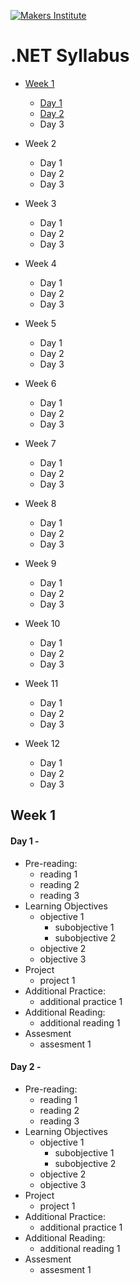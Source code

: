 <a href="https://makersinstitute.id" target="_blank">![Makers Institute](https://makersinstitute.id/img/logo-makersinstitute.png)</a>

# .NET Syllabus

* [Week 1](#week1)
  * [Day 1](#day11)
  * [Day 2](#day12)
  * Day 3
  
* Week 2
  * Day 1
  * Day 2
  * Day 3
  
* Week 3
  * Day 1
  * Day 2
  * Day 3
  
* Week 4
  * Day 1
  * Day 2
  * Day 3
  
* Week 5
  * Day 1
  * Day 2
  * Day 3
  
* Week 6
  * Day 1
  * Day 2
  * Day 3
  
* Week 7
  * Day 1
  * Day 2
  * Day 3
  
* Week 8
  * Day 1
  * Day 2
  * Day 3
  
* Week 9
  * Day 1
  * Day 2
  * Day 3
  
* Week 10
  * Day 1
  * Day 2
  * Day 3
  
* Week 11
  * Day 1
  * Day 2
  * Day 3
  
* Week 12
  * Day 1
  * Day 2
  * Day 3
  
## <a name="week1"></a>Week 1

#### <a name="day11"></a>Day 1 - 
* Pre-reading:
  * reading 1
  * reading 2
  * reading 3
* Learning Objectives
  * objective 1
    * subobjective 1
    * subobjective 2
  * objective 2
  * objective 3
* Project
  * project 1
* Additional Practice:
  * additional practice 1
* Additional Reading:
  * additional reading 1
* Assesment
  * assesment 1
  
#### <a name="day12"></a>Day 2 - 
* Pre-reading:
  * reading 1
  * reading 2
  * reading 3
* Learning Objectives
  * objective 1
    * subobjective 1
    * subobjective 2
  * objective 2
  * objective 3
* Project
  * project 1
* Additional Practice:
  * additional practice 1
* Additional Reading:
  * additional reading 1
* Assesment
  * assesment 1
